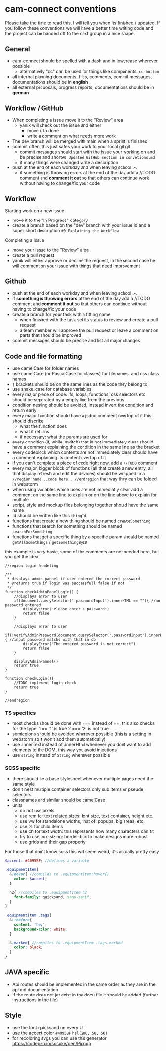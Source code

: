# cam-connect conventions
Please take the time to read this, I will tell you when its finished / updated. 
If you follow these conventions we will have a better time writing code and the project can be handed off to the next group in a nice shape. 

## General

- cam-connect should be spelled with a dash and in lowercase wherever possible
  - alternatively "cc" can be used for things like components: `cc-button`
- all internal planning documents, files, comments, commit messages, documentations should be in **english**
- all external proposals, progress reports, documentations should be in **german**

## Workflow / GitHub
- When completing a issue move it to the "Review" area
  - yanik will check out the issue and either
    - move it to done
    - write a comment on what needs more work
- The dev branch will be merged with main when a sprint is finished
- commit often, this just safes your work to your local git git
  - commit messages should start with the issue your working on and be precise and short`#0 Updated GitHub section in convetions.md`
  - if many things were changed write a description
- push at the end of each workday and when leaving school .-.
  - if something is throwing errors at the end of the day add a //TODO comment and **comment it out** so that others can continue work without having to change/fix your code

## Workflow
Starting work on a new issue
- move it to the "In Progress" category
- create a branch based on the "dev" branch with your issue id and a super short description `#0 Explaining the Workflow`

Completing a Issue
- move your issue to the "Review" area
- create a pull request
- yanik will either approve or decline the request, in the second case he will comment on your issue with things that need improvement

## Github
- push at the end of each workday and when leaving school .-.
- if **something is throwing errors** at the end of the day add a //TODO comment and **comment it out** so that others can continue without having to change/fix your code
- create a branch for your task with a fitting name
  - when finished with the task set its status to review and create a pull request
  - a team member will approve the pull request or leave a comment on parts that should be improved
- commit messages should be precise and list all major changes

## Code and file formatting

- use camelCase for folder names
- use camelCase (or PascalCase for classes) for filenames, and css class names
- `{` brackets should be on the same lines as the code they belong to
- use snake_case for database variables
- every major piece of code: ifs, loops, functions, css selectors etc. should be seperated by a empty line from the previous
- condition nesting should be avoided, instead invert the condition and return early
- every major function should have a jsdoc comment overtop of it this should discribe
  - what the function does
  - what it returns
  - if necessary: what the params are used for
- every condition (if, while, switch) that is not immediately clear should have a comment explaining the condition 
in the same line as the bracket
- every codeblock which contents are not immediately clear should have a comment explaining its content overtop of it
- if you can't complete a piece of code right now, add a `//TODO` comment
- every major, bigger block of functions (all that create a new entry, all that display refresh and edit the devices) 
should be wrapped in a `//region name ..code here.. //endregion` that way they can be folded in webstorm
- when using variables which uses are not immediatly clear add a comment on the same line to explain or on the line above to explain for multiple
- script, style and mockup files belonging together should have the same name
- Id should be written like this `thingId`
- functions that create a new thing should be named `createSomething` 
- functions that search for something should be named `searchForSomething` 
- functions that get a specific thing by a specific param should be named `getAllSomethings` / `getSomethingByID`

this example is very basic, some of the comments are not needed here, but you get the idea
```JS
//region login handeling

/**
 * displays admin pannel if user entered the correct password
 * @returns true if login was successfull false if not
 */
function checkAdminPanelLogin() {
    //displays error to user
    if(document.querySelector('.passwordInput').innerHTML == ""){ //no password entered
        displayError("Please enter a password")
        return false
    }
    
    //displays error to user
    if(!verifyAdminPassword(document.querySelector('.passwordInput').innerHTML)){ //input password matchs with that in db
        displayError("The entered password is not correct")
        return false
    }
    
    displayAdminPannel()
    return true
}

function checkLogin(){
    //TODO implement login check
    return true
}

//endregion
```

### TS specifics

- most checks should be done with === instead of ==, this also checks for the type: 1 == '1' is true 2 === '2' is not true
- semicolons should be avoided wherever possible (this is a setting in webstorm so it won't add them automatically)
- use .innerText instead of .innerHtml whenever you dont want to add elements to the DOM, this way you avoid injections
- use `string` instead of `String` whenever possible

### SCSS specific
- there should be a base stylesheet whenever multiple pages need the same style
- don't nest multiple container selectors only sub items or pseude selectors
- classnames and similar should be camelCase
- units
  - do not use pixels
  - use rem for text related sizes: font size, text container, height etc.
  - use vw for standalone widths, that of: popups, big areas, etc.
  - use % for child items
  - use ch for text width: this represents how many characters can fit
  - try to use box-sizing: border-box to make designs more robust
  - use grids and their gap property

For those that don't know scss this will seem weird, it's actually pretty easy
```SCSS
$accent: #4095BF; //defines a variable

.equipmentItem{
  &:hover{ //compiles to .equipmentItem:hover{}
    color: $accent;
  }
  
  h2{ //compiles to .equipmentItem h2
    font-family: quicksand, sans-serif;
  }
}

.equipmentItem .tags{
  &::before{
    content: 'hey';
    background-color: white;
  }
  
  &.marked{ //compiles to .equipmentItem .tags.marked
    color: black;
  }
}
```

## JAVA specific
- Api routes should be implemented in the same order as they are in the api.md documentation
- If the route does not jet exist in the docu file it should be added (further instructions in the file) 

## Style
- use the font quicksand on every UI
- use the accent color `#4095BF` `hsl(200, 50, 50)`
- for recoloring svgs you can use this generator https://codepen.io/sosuke/pen/Pjoqqp